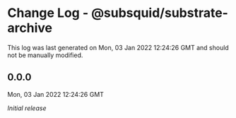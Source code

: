 # Change Log - @subsquid/substrate-archive

This log was last generated on Mon, 03 Jan 2022 12:24:26 GMT and should not be manually modified.

## 0.0.0
Mon, 03 Jan 2022 12:24:26 GMT

_Initial release_

